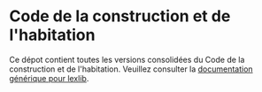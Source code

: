 # Code de la construction et de l'habitation

Ce dépot contient toutes les versions consolidées du Code de la construction et de l'habitation. Veuillez consulter la [documentation générique pour lexlib](https://github.com/lexlib/documentation/wiki).
